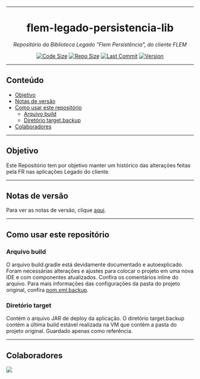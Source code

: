<hr>
<h1 align="center">flem-legado-persistencia-lib</h1>
<p align=center><i align="center">Repositório da Biblioteca Legado "Flem Persistência", do cliente FLEM</i></p>
<div align="center">

<a href="">[![Code Size](https://img.shields.io/github/languages/code-size/frtechdev/flem-legado-persistencia-lib)](https://github.com/frtechdev/flem-legado-persistencia-lib)</a>
<a href="">[![Repo Size](https://img.shields.io/github/repo-size/frtechdev/flem-legado-persistencia-lib)](https://github.com/frtechdev/flem-legado-persistencia-lib)</a>
<a href="">[![Last Commit](https://img.shields.io/github/last-commit/frtechdev/flem-legado-persistencia-lib)](https://github.com/frtechdev/flem-legado-persistencia-lib/)</a>
<a href="">![Version](https://img.shields.io/badge/version-1.2.2-005bff) </a>

</div>
<hr>

## Conteúdo

- [Objetivo](#objetivo)
- [Notas de versão](#notas-de-versão)
- [Como usar este repositório](#como-usar-este-repositório)
  - [Arquivo build](#arquivo-build)
  - [Diretório target.backup](#diretório-target)
- [Colaboradores](#colaboradores)

<hr>

## Objetivo

Este Repositório tem por objetivo manter um histórico das alterações feitas pela FR nas aplicações Legado do cliente.

<hr>

## Notas de versão

Para ver as notas de versão, clique [aqui](https://github.com/frtechdev/flem-legado-persistencia-lib/blob/master/CHANGELOG.md).

<hr>

## Como usar este repositório

### Arquivo build

O arquivo build.gradle está devidamente documentado e autoexplicado. Foram necessárias alterações e ajustes para colocar o projeto em uma nova IDE e com componentes
atualizados. Confira os comentários inline do arquivo. Para mais informações das configurações da pasta do projeto original, confira [pom.xml.backup](https://github.com/frtechdev/flem-legado-persistencia-lib/blob/master/pom.xml.backup).

### Diretório target

Contém o arquivo JAR de deploy da aplicação.
O diretório target.backup contém a última build estável realizada na VM que contém a pasta do projeto original. Guardado apenas como referência.

<hr>

## Colaboradores

<a href="https://github.com/frtechdev/flem-legado-persistencia-lib/graphs/contributors">
  <img src="https://contrib.rocks/image?repo=frtechdev/flem-legado-persistencia-lib" />
</a>
